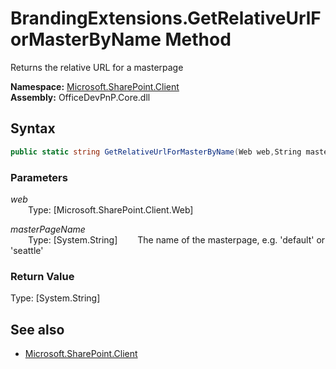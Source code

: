 # BrandingExtensions.GetRelativeUrlForMasterByName Method  
Returns the relative URL for a masterpage  

**Namespace:** [Microsoft.SharePoint.Client](Microsoft.SharePoint.Client.md)  
**Assembly:** OfficeDevPnP.Core.dll  
## Syntax
```C#
public static string GetRelativeUrlForMasterByName(Web web,String masterPageName)
```
### Parameters
*web*  
&emsp;&emsp;Type: [Microsoft.SharePoint.Client.Web] 
&emsp;&emsp;  
  
*masterPageName*  
&emsp;&emsp;Type: [System.String] 
&emsp;&emsp;The name of the masterpage, e.g. 'default' or 'seattle'  
  
### Return Value
Type: [System.String]  


## See also
- [Microsoft.SharePoint.Client](Microsoft.SharePoint.Client.md)
